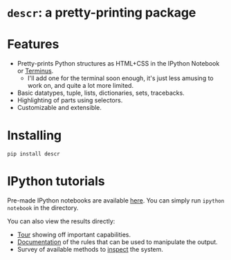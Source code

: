 
`descr`: a pretty-printing package
==================================

Features
========

* Pretty-prints Python structures as HTML+CSS in the IPython Notebook
  or [Terminus](https://github.com/breuleux/terminus).
  * I'll add one for the terminal soon enough, it's just less amusing
    to work on, and quite a lot more limited.
* Basic datatypes, tuple, lists, dictionaries, sets, tracebacks.
* Highlighting of parts using selectors.
* Customizable and extensible.


Installing
==========

`pip install descr`


IPython tutorials
=================

Pre-made IPython notebooks are available
[here](https://github.com/breuleux/descr/tree/master/examples/notebooks). You
can simply run `ipython notebook` in the directory.

You can also view the results directly:

* [Tour](http://breuleux.github.io/descr/notebook/tour.html)
  showing off important capabilities.
* [Documentation](http://breuleux.github.io/descr/notebook/rules.html) of the
  rules that can be used to manipulate the output.
* Survey of available methods to [inspect](http://breuleux.github.io/descr/notebook/inspect.html) the system.


